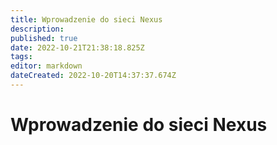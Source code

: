 ```yaml
---
title: Wprowadzenie do sieci Nexus
description: 
published: true
date: 2022-10-21T21:38:18.825Z
tags: 
editor: markdown
dateCreated: 2022-10-20T14:37:37.674Z
---
```


# Wprowadzenie do sieci Nexus